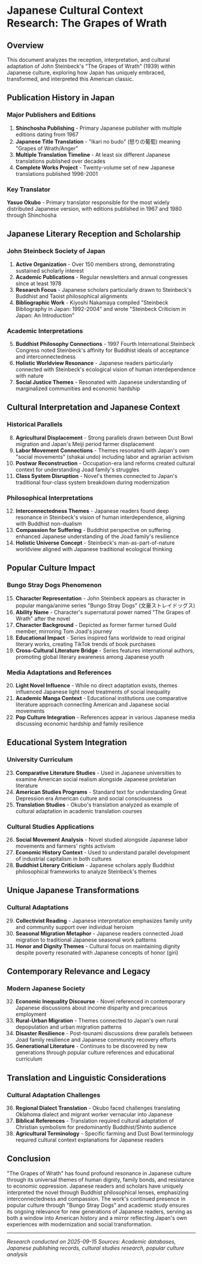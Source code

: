 # Japanese Cultural Context Research: The Grapes of Wrath

## Overview
This document analyzes the reception, interpretation, and cultural adaptation of John Steinbeck's "The Grapes of Wrath" (1939) within Japanese culture, exploring how Japan has uniquely embraced, transformed, and interpreted this American classic.

## Publication History in Japan

### Major Publishers and Editions
1. **Shinchosha Publishing** - Primary Japanese publisher with multiple editions dating from 1967
2. **Japanese Title Translation** - "Ikari no budo" (怒りの葡萄) meaning "Grapes of Wrath/Anger"
3. **Multiple Translation Timeline** - At least six different Japanese translations published over decades
4. **Complete Works Project** - Twenty-volume set of new Japanese translations published 1996-2001

### Key Translator
**Yasuo Okubo** - Primary translator responsible for the most widely distributed Japanese version, with editions published in 1967 and 1980 through Shinchosha

## Japanese Literary Reception and Scholarship

### John Steinbeck Society of Japan
1. **Active Organization** - Over 150 members strong, demonstrating sustained scholarly interest
2. **Academic Publications** - Regular newsletters and annual congresses since at least 1978
3. **Research Focus** - Japanese scholars particularly drawn to Steinbeck's Buddhist and Taoist philosophical alignments
4. **Bibliographic Work** - Kiyoshi Nakamaya compiled "Steinbeck Bibliography in Japan: 1992-2004" and wrote "Steinbeck Criticism in Japan: An Introduction"

### Academic Interpretations
5. **Buddhist Philosophy Connections** - 1997 Fourth International Steinbeck Congress noted Steinbeck's affinity for Buddhist ideals of acceptance and interconnectedness
6. **Holistic Worldview Resonance** - Japanese readers particularly connected with Steinbeck's ecological vision of human interdependence with nature
7. **Social Justice Themes** - Resonated with Japanese understanding of marginalized communities and economic hardship

## Cultural Interpretation and Japanese Context

### Historical Parallels
8. **Agricultural Displacement** - Strong parallels drawn between Dust Bowl migration and Japan's Meiji period farmer displacement
9. **Labor Movement Connections** - Themes resonated with Japan's own "social movements" (shakai undo) including labor and agrarian activism
10. **Postwar Reconstruction** - Occupation-era land reforms created cultural context for understanding Joad family's struggles
11. **Class System Disruption** - Novel's themes connected to Japan's traditional four-class system breakdown during modernization

### Philosophical Interpretations
12. **Interconnectedness Themes** - Japanese readers found deep resonance in Steinbeck's vision of human interdependence, aligning with Buddhist non-dualism
13. **Compassion for Suffering** - Buddhist perspective on suffering enhanced Japanese understanding of the Joad family's resilience
14. **Holistic Universe Concept** - Steinbeck's man-as-part-of-nature worldview aligned with Japanese traditional ecological thinking

## Popular Culture Impact

### Bungo Stray Dogs Phenomenon
15. **Character Representation** - John Steinbeck appears as character in popular manga/anime series "Bungo Stray Dogs" (文豪ストレイドッグス)
16. **Ability Name** - Character's supernatural power named "The Grapes of Wrath" after the novel
17. **Character Background** - Depicted as former farmer turned Guild member, mirroring Tom Joad's journey
18. **Educational Impact** - Series inspired fans worldwide to read original literary works, creating TikTok trends of book purchases
19. **Cross-Cultural Literature Bridge** - Series features international authors, promoting global literary awareness among Japanese youth

### Media Adaptations and References
20. **Light Novel Influence** - While no direct adaptation exists, themes influenced Japanese light novel treatments of social inequality
21. **Academic Manga Context** - Educational institutions use comparative literature approach connecting American and Japanese social movements
22. **Pop Culture Integration** - References appear in various Japanese media discussing economic hardship and family resilience

## Educational System Integration

### University Curriculum
23. **Comparative Literature Studies** - Used in Japanese universities to examine American social realism alongside Japanese proletarian literature
24. **American Studies Programs** - Standard text for understanding Great Depression era American culture and social consciousness
25. **Translation Studies** - Okubo's translation analyzed as example of cultural adaptation in academic translation courses

### Cultural Studies Applications
26. **Social Movement Analysis** - Novel studied alongside Japanese labor movements and farmers' rights activism
27. **Economic History Context** - Used to understand parallel development of industrial capitalism in both cultures
28. **Buddhist Literary Criticism** - Japanese scholars apply Buddhist philosophical frameworks to analyze Steinbeck's themes

## Unique Japanese Transformations

### Cultural Adaptations
29. **Collectivist Reading** - Japanese interpretation emphasizes family unity and community support over individual heroism
30. **Seasonal Migration Metaphor** - Japanese readers connected Joad migration to traditional Japanese seasonal work patterns
31. **Honor and Dignity Themes** - Cultural focus on maintaining dignity despite poverty resonated with Japanese concepts of honor (giri)

## Contemporary Relevance and Legacy

### Modern Japanese Society
32. **Economic Inequality Discourse** - Novel referenced in contemporary Japanese discussions about income disparity and precarious employment
33. **Rural-Urban Migration** - Themes connected to Japan's own rural depopulation and urban migration patterns
34. **Disaster Resilience** - Post-tsunami discussions drew parallels between Joad family resilience and Japanese community recovery efforts
35. **Generational Literature** - Continues to be discovered by new generations through popular culture references and educational curriculum

## Translation and Linguistic Considerations

### Cultural Adaptation Challenges
36. **Regional Dialect Translation** - Okubo faced challenges translating Oklahoma dialect and migrant worker vernacular into Japanese
37. **Biblical References** - Translation required cultural adaptation of Christian symbolism for predominantly Buddhist/Shinto audience
38. **Agricultural Terminology** - Specific farming and Dust Bowl terminology required cultural context explanations for Japanese readers

## Conclusion

"The Grapes of Wrath" has found profound resonance in Japanese culture through its universal themes of human dignity, family bonds, and resistance to economic oppression. Japanese readers and scholars have uniquely interpreted the novel through Buddhist philosophical lenses, emphasizing interconnectedness and compassion. The work's continued presence in popular culture through "Bungo Stray Dogs" and academic study ensures its ongoing relevance for new generations of Japanese readers, serving as both a window into American history and a mirror reflecting Japan's own experiences with modernization and social transformation.

---

*Research conducted on 2025-09-15*
*Sources: Academic databases, Japanese publishing records, cultural studies research, popular culture analysis*